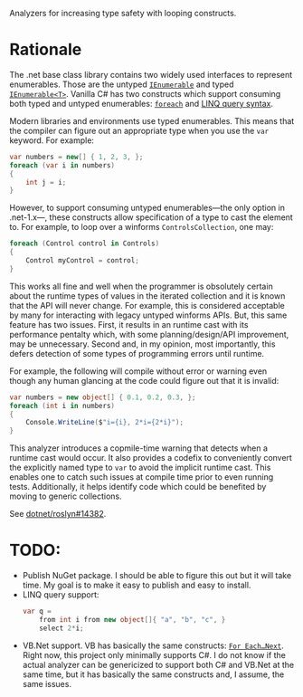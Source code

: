 ﻿Analyzers for increasing type safety with looping constructs.

# Rationale

The .net base class library contains two widely used interfaces to represent
enumerables. Those are the untyped
[`IEnumerable`](https://docs.microsoft.com/en-us/dotnet/api/system.collections.ienumerable)
and typed
[`IEnumerable<T>`](https://docs.microsoft.com/en-us/dotnet/api/system.collections.generic.ienumerable-1).
Vanilla C# has two constructs which support consuming both typed and untyped
enumerables:
[`foreach`](https://docs.microsoft.com/en-us/dotnet/csharp/language-reference/keywords/foreach-in)
and
[LINQ query syntax](https://docs.microsoft.com/en-us/dotnet/csharp/programming-guide/concepts/linq/introduction-to-linq-queries).

Modern libraries and environments use typed enumerables. This
means that the compiler can figure out an appropriate type when you use
the `var` keyword. For example:

```csharp
var numbers = new[] { 1, 2, 3, };
foreach (var i in numbers)
{
    int j = i;
}
```

However, to support consuming untyped enumerables—the only option in .net-1.x—, these
constructs allow specification of a type to cast the element to. For
example, to loop over a winforms `ControlsCollection`, one may:

```csharp
foreach (Control control in Controls)
{
    Control myControl = control;
}
```

This works all fine and well when the programmer is obsolutely certain about
the runtime types of values in the iterated collection and it is known that
the API will never change. For example, this is considered acceptable by many
for interacting with legacy untyped winforms APIs. But, this same feature has two issues.
First, it results in an runtime cast with its performance pentalty which, with
some planning/design/API improvement, may be unnecessary. Second and, in my opinion,
most importantly, this defers detection of some types of programming errors until
runtime.

For example, the following will compile without error or warning even though any
human glancing at the code could figure out that it is invalid:

```csharp
var numbers = new object[] { 0.1, 0.2, 0.3, };
foreach (int i in numbers)
{
	Console.WriteLine($"i={i}, 2*i={2*i}");
}
```

This analyzer introduces a copmile-time warning that detects when a runtime cast would
occur. It also provides a codefix to conveniently convert the explicitly named type to
`var` to avoid the implicit runtime cast. This enables one to catch such issues at
compile time prior to even running tests. Additionally, it helps identify code
which could be benefited by moving to generic collections.

See [dotnet/roslyn#14382](https://github.com/dotnet/roslyn/issues/14382).

# TODO:

* Publish NuGet package. I should be able to figure this out but it will take
  time. My goal is to make it easy to publish and easy to install.
* LINQ query support:
  ```csharp
  var q =
      from int i from new object[]{ "a", "b", "c", }
	  select 2*i;
  ```
* VB.Net support. VB has basically the same constructs: [`For Each…Next`](https://docs.microsoft.com/en-us/dotnet/visual-basic/language-reference/statements/for-each-next-statement). Right now,
  this project only minimally supports C#. I do not know if the
  actual analyzer can be genericized to support both C# and VB.Net
  at the same time, but it has basically the same constructs and,
  I assume, the same issues.
